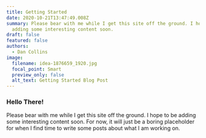 ```yaml
---
title: Getting Started
date: 2020-10-21T13:47:49.008Z
summary: Please bear with me while I get this site off the ground. I hope to be
  adding some interesting content soon.
draft: false
featured: false
authors:
  - Dan Collins
image:
  filename: idea-1876659_1920.jpg
  focal_point: Smart
  preview_only: false
  alt_text: Getting Started Blog Post
---
```

### Hello There!

Please bear with me while I get this site off the ground. I hope to be adding some interesting content soon. For now, it will just be a boring placeholder for when I find time to write some posts about what I am working on.
